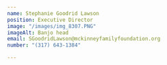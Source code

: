 ```yaml
---
name: Stephanie Goodrid Lawson
position: Executive Director
image: "/images/img_8307.PNG"
imageAlt: Banjo head
email: SGoodridLawson@mckinneyfamilyfoundation.org
number: "(317) 643-1384"

---
```

